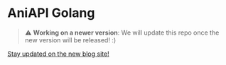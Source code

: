 # AniAPI Golang
> :warning: **Working on a newer version**: We will update this repo once the new version will be released! :)

[Stay updated on the new blog site!](https://aniapi.com/blog)
